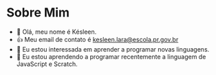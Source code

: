 # Sobre Mim

- 👋 Olá, meu nome é Késleen.
- 👍 Meu email de contato é kesleen.lara@escola.pr.gov.br
- 👀 Eu estou interessada em aprender a programar novas linguagens.
- 🌱 Eu estou aprendendo a programar recentemente a linguagem de JavaScript e Scratch.

<!---
kesleenribeiro/kesleenribeiro is a ✨ special ✨ repository because its `README.md` (this file) appears on your GitHub profile.
You can click the Preview link to take a look at your changes.
--->
